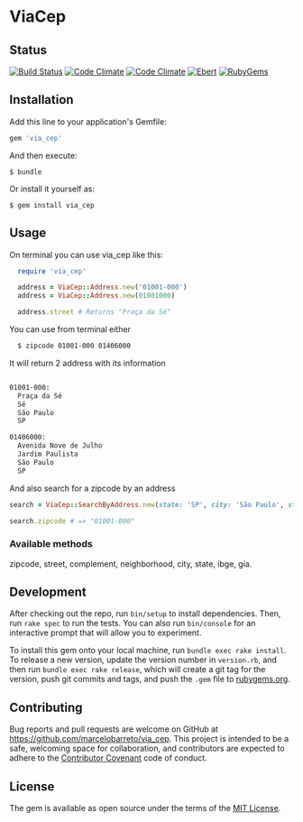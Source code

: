# ViaCep

## Status
[![Build Status](https://api.travis-ci.org/marcelobarreto/via_cep.svg?branch=master)](https://travis-ci.org/marcelobarreto/via_cep) [![Code Climate](https://codeclimate.com/github/marcelobarreto/via_cep.svg)](https://codeclimate.com/github/marcelobareto/via_cep) [![Code Climate](https://codeclimate.com/github/marcelobarreto/via_cep/coverage.svg)](https://codeclimate.com/github/marcelobarreto/via_cep) [![Ebert](https://ebertapp.io/badges/N68FgrgxUFWYFU43eLvEK4qb.svg)](https://ebertapp.io/repos/85)
[![RubyGems](http://img.shields.io/gem/dt/via_cep.svg?style=flat)](http://rubygems.org/gems/via_cep)


## Installation

Add this line to your application's Gemfile:

```ruby
gem 'via_cep'
```

And then execute:

    $ bundle

Or install it yourself as:

    $ gem install via_cep

## Usage

On terminal you can use via_cep like this:
```ruby
  require 'via_cep'

  address = ViaCep::Address.new('01001-000')
  address = ViaCep::Address.new(01001000)

  address.street # Returns "Praça da Sé"
```

You can use from terminal either

```bash
  $ zipcode 01001-000 01406000
```
It will return 2 address with its information

```bash

01001-000:
  Praça da Sé
  Sé
  São Paulo
  SP

01406000:
  Avenida Nove de Julho
  Jardim Paulista
  São Paulo
  SP
```

And also search for a zipcode by an address

```ruby
search = ViaCep::SearchByAddress.new(state: 'SP', city: 'São Paulo', street: 'Praça da Sé')

search.zipcode # => "01001-000"
```

### Available methods

  zipcode, street, complement, neighborhood, city, state, ibge, gia.

## Development

After checking out the repo, run `bin/setup` to install dependencies. Then, run `rake spec` to run the tests. You can also run `bin/console` for an interactive prompt that will allow you to experiment.

To install this gem onto your local machine, run `bundle exec rake install`. To release a new version, update the version number in `version.rb`, and then run `bundle exec rake release`, which will create a git tag for the version, push git commits and tags, and push the `.gem` file to [rubygems.org](https://rubygems.org).

## Contributing

Bug reports and pull requests are welcome on GitHub at https://github.com/marcelobarreto/via_cep. This project is intended to be a safe, welcoming space for collaboration, and contributors are expected to adhere to the [Contributor Covenant](CODE_OF_CONDUCT.md) code of conduct.


## License

The gem is available as open source under the terms of the [MIT License](http://opensource.org/licenses/MIT).
